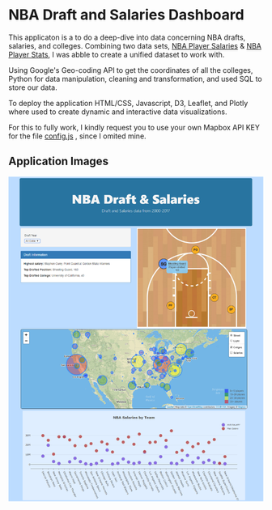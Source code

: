 # NBA Draft and Salaries Dashboard

This applicaton is a to do a deep-dive into data concerning NBA drafts, salaries, and colleges. 
Combining two data sets, [NBA Player Salaries](https://data.world/datadavis/nba-salaries) & [NBA Player Stats](https://www.kaggle.com/drgilermo/nba-players-stats), I was abble to create a unified dataset to work with.

Using Google's Geo-coding API to get the coordinates of all the colleges, Python for data manipulation, cleaning and transformation, and used SQL to store our data. 

To deploy the application HTML/CSS, Javascript, D3, Leaflet, and Plotly where used to create dynamic and interactive data visualizations. 

For this to fully work, I kindly request you to use your own Mapbox API KEY for the file [config.js](NBA_Draft_Dashboard/Basketball-dashboard/static/js/config.js) , since I omited mine. 

## Application Images

![img/dashboard.png](img/dashboard.png)
